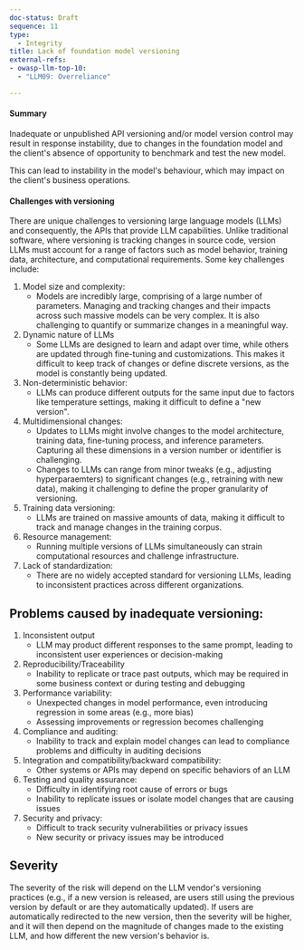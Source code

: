 ```yaml
---
doc-status: Draft
sequence: 11
type:
  - Integrity
title: Lack of foundation model versioning
external-refs:
- owasp-llm-top-10:
  - "LLM09: Overreliance"

---
```


#### Summary
Inadequate or unpublished API versioning and/or model version control may result in response instability, due to changes in the foundation model and the client's absence of opportunity to benchmark and test the new model.

This can lead to instability in the model's behaviour, which may impact on the client's business operations.

#### Challenges with versioning
There are unique challenges to versioning large language models (LLMs) and consequently, the APIs that provide LLM capabilities. Unlike traditional software, where versioning is tracking changes in source code, version LLMs must account for a range of factors such as model behavior, training data, architecture, and computational requirements. Some key challenges include:
1. Model size and complexity: 
   - Models are incredibly large, comprising of a large number of parameters. Managing and tracking changes and their impacts across such massive models can be very complex. It is also challenging to quantify or summarize changes in a meaningful way.
2. Dynamic nature of LLMs
   - Some LLMs are designed to learn and adapt over time, while others are updated through fine-tuning and customizations. This makes it difficult to keep track of changes or define discrete versions, as the model is constantly being updated.
3. Non-deterministic behavior:
   - LLMs can produce different outputs for the same input due to factors like temperature settings, making it difficult to define a "new version". 
4. Multidimensional changes:
   - Updates to LLMs might involve changes to the model architecture, training data, fine-tuning process, and inference parameters. Capturing all these dimensions in a version number or identifier is challenging.
   - Changes to LLMs can range from minor tweaks (e.g., adjusting hyperparaemters) to significant changes (e.g., retraining with new data), making it challenging to define the proper granularity of versioning.
5. Training data versioning:
   - LLMs are trained on massive amounts of data, making it difficult to track and manage changes in the training corpus.
6. Resource management: 
   - Running multiple versions of LLMs simultaneously can strain computational resources and challenge infrastructure.
7. Lack of standardization: 
   - There are no widely accepted standard for versioning LLMs, leading to inconsistent practices across different organizations.

## Problems caused by inadequate versioning:
1. Inconsistent output
   - LLM may product different responses to the same prompt, leading to inconsistent user experiences or decision-making
2. Reproducibility/Traceability
   - Inability to replicate or trace past outputs, which may be required in some business context or during testing and debugging
3. Performance variability: 
   - Unexpected changes in model performance, even introducing regression in some areas (e.g., more bias)
   - Assessing improvements or regression becomes challenging
4. Compliance and auditing:
   - Inability to track and explain model changes can lead to compliance problems and difficulty in auditing decisions
5. Integration and compatibility/backward compatibility:
   - Other systems or APIs may depend on specific behaviors of an LLM
6. Testing and quality assurance:
   - Difficulty in identifying root cause of errors or bugs
   - Inability to replicate issues or isolate model changes that are causing issues
7. Security and privacy:
   - Difficult to track security vulnerabilities or privacy issues
   - New security or privacy issues may be introduced

## Severity
The severity of the risk will depend on the LLM vendor's versioning practices (e.g., if a new version is released, are users still using the previous version by default or are they automatically updated). If users are automatically redirected to the new version, then the severity will be higher, and it will then depend on the magnitude of changes made to the existing LLM, and how different the new version's behavior is.
